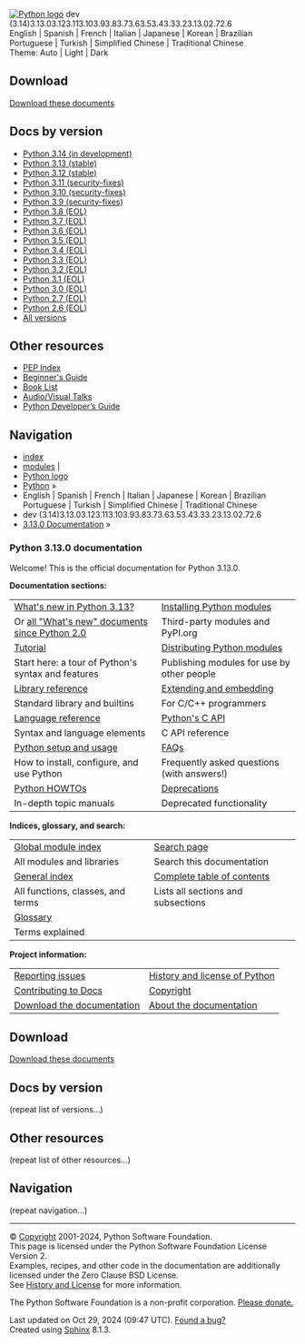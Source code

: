 [![Python logo](https://www.python.org/)](https://www.python.org/) dev  
(3.14)3.13.03.123.113.103.93.83.73.63.53.43.33.23.13.02.72.6  
English | Spanish | French | Italian | Japanese | Korean | Brazilian Portuguese | Turkish | Simplified Chinese | Traditional Chinese  
Theme: Auto | Light | Dark  

## Download

[Download these documents](download.html)

## Docs by version

- [Python 3.14 (in development)](https://docs.python.org/3.14/)
- [Python 3.13 (stable)](https://docs.python.org/3.13/)
- [Python 3.12 (stable)](https://docs.python.org/3.12/)
- [Python 3.11 (security-fixes)](https://docs.python.org/3.11/)
- [Python 3.10 (security-fixes)](https://docs.python.org/3.10/)
- [Python 3.9 (security-fixes)](https://docs.python.org/3.9/)
- [Python 3.8 (EOL)](https://docs.python.org/3.8/)
- [Python 3.7 (EOL)](https://docs.python.org/3.7/)
- [Python 3.6 (EOL)](https://docs.python.org/3.6/)
- [Python 3.5 (EOL)](https://docs.python.org/3.5/)
- [Python 3.4 (EOL)](https://docs.python.org/3.4/)
- [Python 3.3 (EOL)](https://docs.python.org/3.3/)
- [Python 3.2 (EOL)](https://docs.python.org/3.2/)
- [Python 3.1 (EOL)](https://docs.python.org/3.1/)
- [Python 3.0 (EOL)](https://docs.python.org/3.0/)
- [Python 2.7 (EOL)](https://docs.python.org/2.7/)
- [Python 2.6 (EOL)](https://docs.python.org/2.6/)
- [All versions](https://www.python.org/doc/versions/)

## Other resources

- [PEP Index](https://peps.python.org)
- [Beginner's Guide](https://wiki.python.org/moin/BeginnersGuide)
- [Book List](https://wiki.python.org/moin/PythonBooks)
- [Audio/Visual Talks](https://www.python.org/doc/av/)
- [Python Developer’s Guide](https://devguide.python.org/)

## Navigation

- [index](genindex.html)
- [modules](py-modindex.html) |
- [Python logo](https://www.python.org/)
- [Python](https://www.python.org/) »
- English | Spanish | French | Italian | Japanese | Korean | Brazilian Portuguese | Turkish | Simplified Chinese | Traditional Chinese  
- dev (3.14)3.13.03.123.113.103.93.83.73.63.53.43.33.23.13.02.72.6
- [3.13.0 Documentation](#) »

### Python 3.13.0 documentation

Welcome! This is the official documentation for Python 3.13.0.

**Documentation sections:**

|                                         |                                       |
|-----------------------------------------|---------------------------------------|
| [What's new in Python 3.13?](whatsnew/3.13.html)        | [Installing Python modules](installing/index.html)       |
| Or [all "What's new" documents since Python 2.0](whatsnew/index.html) | Third-party modules and PyPI.org      |
| [Tutorial](tutorial/index.html)        | [Distributing Python modules](distributing/index.html) |
| Start here: a tour of Python's syntax and features | Publishing modules for use by other people |
| [Library reference](library/index.html) | [Extending and embedding](extending/index.html) |
| Standard library and builtins          | For C/C++ programmers                |
| [Language reference](reference/index.html) | [Python's C API](c-api/index.html) |
| Syntax and language elements           | C API reference                      |
| [Python setup and usage](using/index.html) | [FAQs](faq/index.html)               |
| How to install, configure, and use Python | Frequently asked questions (with answers!) |
| [Python HOWTOs](howto/index.html)     | [Deprecations](deprecations/index.html) |
| In-depth topic manuals                 | Deprecated functionality             |

**Indices, glossary, and search:**

|                                       |                                     |
|---------------------------------------|-------------------------------------|
| [Global module index](py-modindex.html)                  | [Search page](search.html)                   |
| All modules and libraries         | Search this documentation           |
| [General index](genindex.html)    | [Complete table of contents](contents.html)    |
| All functions, classes, and terms | Lists all sections and subsections  |
| [Glossary](glossary.html)         |                                     |
| Terms explained                   |                                     |

**Project information:**

|                                       |                                     |
|---------------------------------------|-------------------------------------|
| [Reporting issues](bugs.html)      | [History and license of Python](license.html) |
| [Contributing to Docs](https://devguide.python.org/documentation/help-documenting/) | [Copyright](copyright.html)       |
| [Download the documentation](download.html) | [About the documentation](about.html) |

## Download

[Download these documents](download.html)

## Docs by version

(repeat list of versions...)

## Other resources

(repeat list of other resources...)

## Navigation

(repeat navigation...)

---

© [Copyright](copyright.html) 2001-2024, Python Software Foundation.  
This page is licensed under the Python Software Foundation License Version 2.  
Examples, recipes, and other code in the documentation are additionally licensed under the Zero Clause BSD License.  
See [History and License](license.html) for more information.

The Python Software Foundation is a non-profit corporation. [Please donate.](https://www.python.org/psf/donations/)

Last updated on Oct 29, 2024 (09:47 UTC). [Found a bug?](bugs.html)  
Created using [Sphinx](https://www.sphinx-doc.org/) 8.1.3.